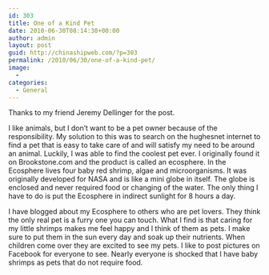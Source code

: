 ```yaml
---
id: 303
title: One of a Kind Pet
date: 2010-06-30T08:14:38+00:00
author: admin
layout: post
guid: http://chinashipweb.com/?p=303
permalink: /2010/06/30/one-of-a-kind-pet/
image:
  - 
categories:
  - General
---
```

Thanks to my friend Jeremy Dellinger for the post.

I like animals, but I don&#8217;t want to be a pet owner because of the responsibility. My solution to this was to search on the hughesnet internet to find a pet that is easy to take care of and will satisfy my need to be around an animal. Luckily, I was able to find the coolest pet ever. I originally found it on Brookstone.com and the product is called an ecosphere. In the Ecosphere lives four baby red shrimp, algae and microorganisms. It was originally developed for NASA and is like a mini globe in itself. The globe is enclosed and never required food or changing of the water. The only thing I have to do is put the Ecosphere in indirect sunlight for 8 hours a day.

I have blogged about my Ecosphere to others who are pet lovers. They think the only real pet is a furry one you can touch. What I find is that caring for my little shrimps makes me feel happy and I think of them as pets. I make sure to put them in the sun every day and soak up their nutrients. When children come over they are excited to see my pets. I like to post pictures on Facebook for everyone to see. Nearly everyone is shocked that I have baby shrimps as pets that do not require food.